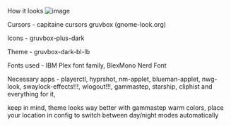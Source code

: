 How it looks
![image](https://github.com/user-attachments/assets/71acf354-fd8a-417d-aaff-d06b7440686d)


Cursors - capitaine cursors gruvbox (gnome-look.org)

Icons - gruvbox-plus-dark

Theme - gruvbox-dark-bl-lb

Fonts used - IBM Plex font family, BlexMono Nerd Font

Necessary apps - playerctl, hyprshot, nm-applet, 
blueman-applet, nwg-look, swaylock-effects!!!, wlogout!!!, gammastep, starship, cliphist and everything for it, 

keep in mind, theme looks way better with gammastep warm colors, place your location in config 
to switch between day/night modes automatically
